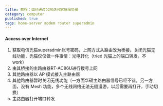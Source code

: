 ```yaml
---
title: 教程：如何通过公网访问家庭服务器
category: computer
published: true
tags: home-server modem router superadmin
---
```


#### Access over Internet

1. 获取电信光猫superadmin账号密码，上网方式从路由改为桥接，关闭光猫无线功能，光猫仅仅做一件事情：光电转化（tried 光猫上的端口转发，不 work）
2. 由其桥接的主路由器RT-AC86U进行拨号上网
3. 其他路由器以 AP 模式接入主路由器
4. 其他路由器暂时关闭无线功能（一方面华硕主路由器信号已经不错，另一方面，没有 Mesh 功能，多个无线网络无法无缝漫游，以后需要再打开，手动切换）
5. 主路由器打开端口转发
